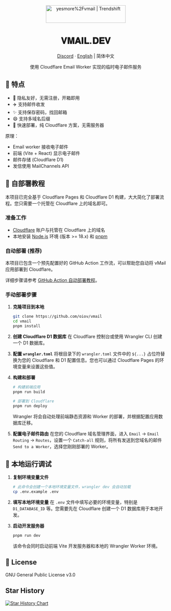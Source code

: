 <div align="center">
  <a href="https://trendshift.io/repositories/8681" target="_blank"><img src="https://trendshift.io/api/badge/repositories/8681" alt="yesmore%2Fvmail | Trendshift" style="width: 250px; height: 55px;" width="250" height="55"/></a>
  <h1>𝐕𝐌𝐀𝐈𝐋.𝐃𝐄𝐕</h1>
  <p><a href="https://discord.gg/d68kWCBDEs">Discord</a> · <a href="https://github.com/oiov/vmail/blob/main/README_en.md">English</a> | 简体中文</p>
  <p>使用 Cloudflare Email Worker 实现的临时电子邮件服务</p>
</div>




## 🌈 特点

- 🎯 隐私友好，无需注册，开箱即用
- ✈️ 支持邮件收发
- ✨ 支持保存密码，找回邮箱
- 😄 支持多域名后缀
- 🚀 快速部署，纯 Cloudflare 方案，无需服务器

原理：

- Email worker 接收电子邮件
- 前端 (Vite + React) 显示电子邮件
- 邮件存储 (Cloudflare D1)
- 发信使用 MailChannels API

## 👋 自部署教程

本项目已完全基于 Cloudflare Pages 和 Cloudflare D1 构建，大大简化了部署流程。您只需要一个托管在 Cloudflare 上的域名即可。

### 准备工作

- [Cloudflare](https://dash.cloudflare.com/) 账户与托管在 Cloudflare 上的域名
- 本地安装 [Node.js](https://nodejs.org) 环境 (版本 >= 18.x) 和 [pnpm](https://pnpm.io/installation)

### 自动部署 (推荐)

本项目已包含一个预先配置好的 GitHub Action 工作流，可以帮助您自动将 vMail 应用部署到 Cloudflare。

详细步骤请参考 [GitHub Action 自动部署教程](/docs/github-action-tutorial.md)。

### 手动部署步骤

1.  **克隆项目到本地**
    ```bash
    git clone https://github.com/oiov/vmail
    cd vmail
    pnpm install
    ```

2.  **创建 Cloudflare D1 数据库**
    在 Cloudflare 控制台或使用 Wrangler CLI 创建一个 D1 数据库。

3.  **配置 `wrangler.toml`**
    将根目录下的 `wrangler.toml` 文件中的 `${...}` 占位符替换为您的 Cloudflare 和 D1 配置信息。您也可以通过 Cloudflare Pages 的环境变量来设置这些值。

4.  **构建和部署**
    ```bash
    # 构建前端应用
    pnpm run build
    
    # 部署到 Cloudflare
    pnpm run deploy
    ```
    Wrangler 将会自动处理前端静态资源和 Worker 的部署，并根据配置应用数据库迁移。

5.  **配置电子邮件路由**
    在您的 Cloudflare 域名管理界面，进入 `Email` -> `Email Routing` -> `Routes`，设置一个 `Catch-all` 规则，将所有发送到您域名的邮件 `Send to a Worker`，选择您刚刚部署的 Worker。

## 🔨 本地运行调试

1.  **复制环境变量文件**
    ```bash
    # 此命令会创建一个本地环境变量文件，wrangler dev 会自动加载
    cp .env.example .env
    ```

2.  **填写本地环境变量**
    在 `.env` 文件中填写必要的环境变量，特别是 `D1_DATABASE_ID` 等。您需要先在 Cloudflare 创建一个 D1 数据库用于本地开发。

3.  **启动开发服务器**
    ```bash
    pnpm run dev
    ```
    该命令会同时启动前端 Vite 开发服务器和本地的 Wrangler Worker 环境。

## 📝 License

GNU General Public License v3.0

## Star History

[![Star History Chart](https://api.star-history.com/svg?repos=oiov/vmail&type=Date)](https://star-history.com/#oiov/vmail&Date)